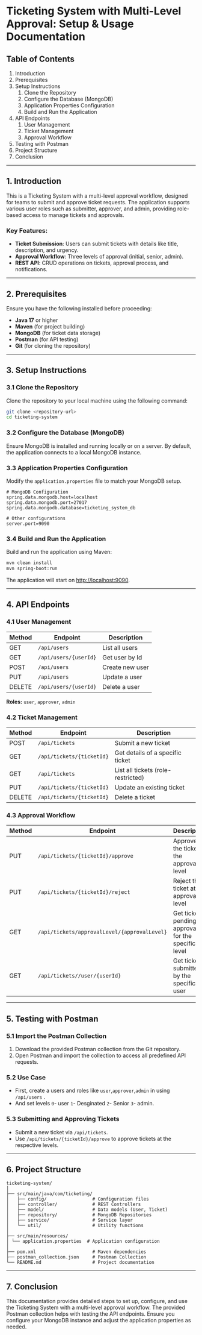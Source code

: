 # Ticketing System with Multi-Level Approval: Setup & Usage Documentation

## Table of Contents

1. Introduction
2. Prerequisites
3. Setup Instructions
   1. Clone the Repository
   2. Configure the Database (MongoDB)
   3. Application Properties Configuration
   4. Build and Run the Application
4. API Endpoints
   1. User Management
   2. Ticket Management
   3. Approval Workflow
5. Testing with Postman
6. Project Structure
7. Conclusion

---

## 1. Introduction

This is a Ticketing System with a multi-level approval workflow, designed for teams to submit and approve ticket requests. The application supports various user roles such as submitter, approver, and admin, providing role-based access to manage tickets and approvals.

### Key Features:
- **Ticket Submission**: Users can submit tickets with details like title, description, and urgency.
- **Approval Workflow**: Three levels of approval (initial, senior, admin).
- **REST API**: CRUD operations on tickets, approval process, and notifications.

---

## 2. Prerequisites

Ensure you have the following installed before proceeding:

- **Java 17** or higher
- **Maven** (for project building)
- **MongoDB** (for ticket data storage)
- **Postman** (for API testing)
- **Git** (for cloning the repository)

---

## 3. Setup Instructions

### 3.1 Clone the Repository

Clone the repository to your local machine using the following command:

```bash
git clone <repository-url>
cd ticketing-system
```

### 3.2 Configure the Database (MongoDB)

Ensure MongoDB is installed and running locally or on a server. By default, the application connects to a local MongoDB instance.

### 3.3 Application Properties Configuration

Modify the `application.properties` file to match your MongoDB setup.

```properties
# MongoDB Configuration
spring.data.mongodb.host=localhost
spring.data.mongodb.port=27017
spring.data.mongodb.database=ticketing_system_db
 
# Other configurations
server.port=9090
```

### 3.4 Build and Run the Application

Build and run the application using Maven:

```bash
mvn clean install
mvn spring-boot:run
```

The application will start on [http://localhost:9090](http://localhost:9090).
 
---

## 4. API Endpoints

### 4.1 User Management

| Method | Endpoint                | Description                   |
|--------|-------------------------|-------------------------------|
| GET    | `/api/users`            | List all users                |
| GET    | `/api/users/{userId}`   | Get user by Id                |
| POST   | `/api/users`            | Create new user               |
| PUT    | `/api/users`            | Update a user                 |
| DELETE  | `/api/users/{userId}`  | Delete a user                 |


**Roles:** `user`, `approver`, `admin`

### 4.2 Ticket Management

| Method | Endpoint               | Description                          |
|--------|------------------------|--------------------------------------|
| POST   | `/api/tickets`          | Submit a new ticket                  |
| GET    | `/api/tickets/{ticketId}`     | Get details of a specific ticket     |
| GET    | `/api/tickets`          | List all tickets (role-restricted)   |
| PUT    | `/api/tickets/{ticketId}`     | Update an existing ticket            |
| DELETE | `/api/tickets/{ticketId}`     | Delete a ticket                      |

### 4.3 Approval Workflow

| Method | Endpoint                          | Description                                        |
|--------|----------------------------------- |-------------------------------------------------- |
| PUT    | `/api/tickets/{ticketId}/approve`        | Approve the ticket at the approval level  |
| PUT    | `/api/tickets/{ticketId}/reject`         | Reject the ticket at the approval level   |
| GET    | `/api/tickets/approvalLevel/{approvalLevel}`   | Get tickets pending approval for the specific level|
| GET    | `/api/tickets//user/{userId}`   | Get tickets submitted by the specific user|


---

## 5. Testing with Postman

### 5.1 Import the Postman Collection

1. Download the provided Postman collection from the Git repository.
2. Open Postman and import the collection to access all predefined API requests.

### 5.2 Use Case

- First, create a users and roles like `user`,`approver`,`admin` in using `/api/users` .
- And set levels `0`- user `1`- Desginated `2`- Senior `3`- admin.

### 5.3 Submitting and Approving Tickets

- Submit a new ticket via `/api/tickets`.
- Use `/api/tickets/{ticketId}/approve` to approve tickets at the respective levels.

---

## 6. Project Structure

```
ticketing-system/
│
├── src/main/java/com/ticketing/
│   ├── config/                 # Configuration files
│   ├── controller/             # REST Controllers
│   ├── model/                  # Data models (User, Ticket)
│   ├── repository/             # MongoDB Repositories
│   ├── service/                # Service layer
│   └── util/                   # Utility functions
│
├── src/main/resources/
│ └── application.properties  # Application configuration
│
├── pom.xml                     # Maven dependencies
├── postman_collection.json     # Postman Collection
└── README.md                   # Project documentation
```
 
---

## 7. Conclusion

This documentation provides detailed steps to set up, configure, and use the Ticketing System with a multi-level approval workflow. The provided Postman collection helps with testing the API endpoints. Ensure you configure your MongoDB instance and adjust the application properties as needed.